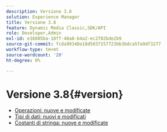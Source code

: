 ```yaml
---
description: Versione 3.8
solution: Experience Manager
title: Versione 3.8
feature: Dynamic Media Classic,SDK/API
role: Developer,Admin
exl-id: e16885ba-18ff-48a0-b4a2-ec2782bde2b9
source-git-commit: fcda99340a18d5037157723bb3bdca5fa9df3277
workflow-type: tm+mt
source-wordcount: '20'
ht-degree: 0%

---
```


# Versione 3.8{#version}

* [Operazioni: nuove e modificate](r-3-8-operations.md)
* [Tipi di dati: nuovi e modificati](r-3-8-types.md)
* [Costanti di stringa: nuove e modificate](r-3-8-string-constants.md)
